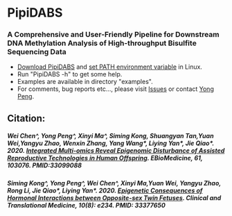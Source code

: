 # PipiDABS
### A Comprehensive and User-Friendly Pipeline for Downstream DNA Methylation Analysis of High-throughput Bisulfite Sequencing Data       
+ [Download PipiDABS](https://github.com/CTLife/PipiDABS/releases) and [set PATH environment variable](https://www.computerhope.com/issues/ch001647.htm) in Linux.       
+ Run "PipiDABS -h" to get some help.  
+ Examples are available in directory "examples".
+ For comments, bug reports etc..., please visit [Issues](https://github.com/CTLife/PipiDABS/issues) or contact [Yong Peng](http://yongpeng.info). 

## Citation:
##### Wei Chen^, Yong Peng^, Xinyi Ma^, Siming Kong, Shuangyan Tan,Yuan Wei,Yangyu Zhao, Wenxin Zhang, Yang Wang*, Liying Yan*, Jie Qiao*. 2020. [Integrated Multi-omics Reveal Epigenomic Disturbance of Assisted Reproductive Technologies in Human Offspring](https://www.ncbi.nlm.nih.gov/pmc/articles/PMC7585147/). EBioMedicine, 61, 103076. PMID:33099088
                      
##### Siming Kong^, Yong Peng^, Wei Chen^, Xinyi Ma,Yuan Wei, Yangyu Zhao, Rong Li, Jie Qiao*, Liying Yan*. 2020. [Epigenetic Consequences of Hormonal Interactions between Opposite-sex Twin Fetuses](https://pubmed.ncbi.nlm.nih.gov/33377650/). Clinical and Translational Medicine, 10(8): e234. PMID: 33377650
